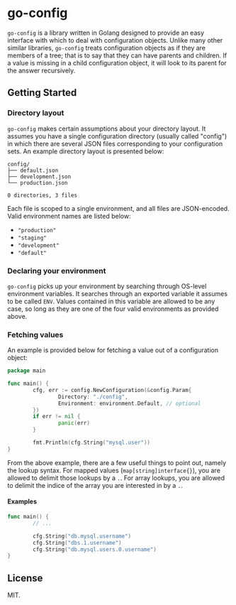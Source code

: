 # go-config

`go-config` is a library written in Golang designed to provide an easy interface
with which to deal with configuration objects. Unlike many other similar
libraries, `go-config` treats configuration objects as if they are members of a
tree; that is to say that they can have parents and children.  If a value is
missing in a child configuration object, it will look to its parent for the
answer recursively.

## Getting Started

### Directory layout

`go-config` makes certain assumptions about your directory layout.  It assumes
you have a single configuration directory (usually called "config") in which
there are several JSON files corresponding to your configuration sets.  An
example directory layout is presented below:

```
config/
├── default.json
├── development.json
└── production.json

0 directories, 3 files
```

Each file is scoped to a single environment, and all files are JSON-encoded.
Valid environment names are listed below:

  - `"production"`
  - `"staging"`
  - `"development"`
  - `"default"`

### Declaring your environment

`go-config` picks up your environment by searching through OS-level environment
variables.  It searches through an exported variable it assumes to be called
`ENV`.  Values contained in this variable are allowed to be any case, so long as
they are one of the four valid environments as provided above.

### Fetching values

An example is provided below for fetching a value out of a configuration object:

```go
package main

func main() {
        cfg, err := config.NewConfiguration(&config.Param{
                Directory: "./config",
                Environment: environment.Default, // optional
        })
        if err != nil {
                panic(err)
        }

        fmt.Println(cfg.String("mysql.user"))
}
```

From the above example, there are a few useful things to point out, namely the
lookup syntax.  For mapped values (`map[string]interface{}`), you are allowed to
delimit those lookups by a `.`.  For array lookups, you are allowed to delimit
the indice of the array you are interested in by a `.`.

#### Examples

```go
func main() {
        // ...

        cfg.String("db.mysql.username")
        cfg.String("dbs.1.username")
        cfg.String("db.mysql.users.0.username")
}
```

## License

MIT.
